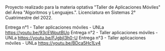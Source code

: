 Proyecto realizado para la materia optativa "Taller de Aplicaciones Móviles" del Área "Algoritmos y Lenguajes.". Licenciatura en Sistemas 2° Cuatrimestre del 2022.

Entrega n°1 - Taller aplicaciones móviles - UNLa
https://youtu.be/93cEWputBUo
Entrega n°2 - Taller aplicaciones móviles - UNLa
https://youtu.be/FJgbjl3h0-U
Entrega n°3 - Taller aplicaciones móviles - UNLa
https://youtu.be/BDca5Hc1Ly4
